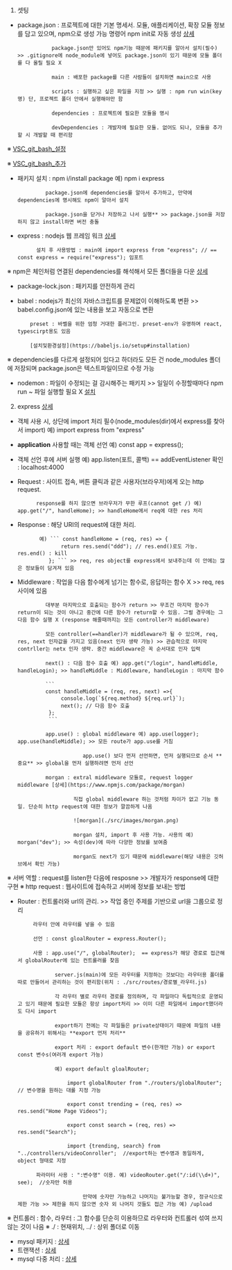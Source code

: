 1. 셋팅 
- package.json : 프로젝트에 대한 기본 명세서. 모듈, 애플리케이션, 확장 모듈 정보를 담고 있으며, npm으로 생성 가능
                 명령어 npm init로 자동 생성 [상세](https://edu.goorm.io/learn/lecture/557/%ED%95%9C-%EB%88%88%EC%97%90-%EB%81%9D%EB%82%B4%EB%8A%94-node-js/lesson/174371/package-json)

                 package.json만 있어도 npm기능 때문에 패키지를 알아서 설치(필수) >> .gitignore에 node_module에 넣어도 package.json이 있기 때문에 모듈 폴더를 다 올릴 필요 X

                 main : 배포한 package를 다른 사람들이 설치하면 main으로 사용 

                 scripts : 실행하고 싶은 파일을 지정 >> 실행 : npm run win(key명) 단, 프로젝트 폴더 안에서 실행해야만 함

                 dependencies : 프로젝트에 필요한 모듈을 명시

                 devDependencies : 개발자에 필요한 모듈. 없어도 되나, 모듈을 추가할 시 개발할 때 편리함 

※ [VSC_git_bash_설정](https://velog.io/@westkite/vscode-%ED%84%B0%EB%AF%B8%EB%84%90-Git-bash-%EC%84%A4%EC%A0%95)

※ [VSC_git_bash_추가](https://notstop.co.kr/401/)
- 패키지 설치 : npm i/install package 예) npm i express 

               package.json에 dependencies를 알아서 추가하고, 만약에 dependencies에 명시해도 npm이 알아서 설치 

               package.json을 닫거나 저장하고 나서 실행** >> package.json을 저장하지 않고 install하면 버전 충돌 
- express : nodejs 웹 프레임 워크 [상세](https://developer.mozilla.org/ko/docs/Learn/Server-side/Express_Nodejs/Introduction)

            설치 후 사용방법 : main에 import express from "express"; // == const express = require("express"); 임포트 
※ npm은 체인처럼 연결된 dependencies를 해석해서 모든 폴더들을 다운 [상세](https://web-front-end.tistory.com/3)
- package-lock.json : 패키지를 안전하게 관리 
- babel : nodejs가 최신의 자바스크립트를 문제없이 이해하도록 변환 >> babel.config.json에 있는 내용을 보고 자동으로 변환 

          preset : 바벨을 위한 엄청 거대한 플러그인. preset-env가 유명하며 react, typescirpt용도 있음 

          [설치및환경설정](https://babeljs.io/setup#installation)
※ dependencies를 다르게 설정되어 있다고 하더라도 모든 건 node_modules 폴더에 저장되며 package.json은 텍스트파일이므로 수정 가능  
- nodemon : 파일이 수정되는 걸 감시해주는 패키지 >> 일일이 수정할때마다 npm run ~ 파일 실행할 필요 X 
            [설치](https://babeljs.io/setup#installation)
2. express [상세](https://expressjs.com/ko/4x/api.html#app)
- 객체 사용 시, 상단에 import 처리 필수(node_modules(dir)에서 express를 찾아서 import) 예) import express from "express" 
- **application** 사용할 때는 객체 선언 예) const app = express(); 
- 객체 선언 후에 서버 실행 예) app.listen(포트, 콜백) == addEventListener 확인 : localhost:4000 
- Request : 사이트 접속, 버튼 클릭과 같은 사용자(브라우저)에게 오는 http request.

            response를 하지 않으면 브라우저가 무한 루프(cannot get /) 예) app.get("/", handleHome); >> handleHome에서 req에 대한 res 처리 
- Response : 해당 URI의 request에 대한 처리. 
            
             예) ``` const handleHome = (req, res) => {
                    return res.send("ddd"); // res.end()로도 가능. res.end() : kill 
                }; ``` >> req, res object를 express에서 보내주는데 이 안에는 많은 정보들이 담겨져 있음 
- Middleware : 작업을 다음 함수에게 넘기는 함수로, 응답하는 함수 X >> req, res 사이에 있음

               대부분 마지막으로 호출되는 함수가 return >> 무조건 마지막 함수가 return이 되는 것이 아니고 중간에 다른 함수가 return할 수 있음. 그럴 경우에는 그 다음 함수 실행 X (response 해줄때까지는 모든 controller가 middleware) 

               모든 controller(==handler)가 middleware가 될 수 있으며, req, res, next 인자값을 가지고 있음(next 인자 생략 가능) >> 관습적으로 마지막 contrller는 netx 인자 생략. 중간 middleware은 꼭 순서대로 인자 입력

               next() : 다음 함수 호출 예) app.get("/login", handleMiddle, handleLogin); >> handleMiddle : Middleware, handleLogin : 마지막 함수
               
               ```  
               const handleMiddle = (req, res, next) =>{
                    console.log(`${req.method} ${req.url}`);
                    next(); // 다음 함수 호출 
                };
                ```

               app.use() : global middleware 예) app.use(logger); app.use(handleMiddle); >> 모든 route가 app.use를 거침 

                           app.use() 보다 먼저 선언하면, 먼저 실행되므로 순서 **중요** >> global을 먼저 실행하려면 먼저 선언 

               morgan : extral middleware 모듈로, request logger middleware [상세](https://www.npmjs.com/package/morgan)

                        직접 global middleware 하는 것처럼 차이가 없고 기능 동일. 단순히 http request에 대한 정보가 깔끔하게 나옴 
                        
                        ![morgan](./src/images/morgan.png)

                        morgan 설치, import 후 사용 가능. 사용의 예) morgan("dev"); >> 속성(dev)에 따라 다양한 정보를 보여줌 

                        morgan도 next가 있기 때문에 middleware(해당 내용은 깃허브에서 확인 가능)    
※ 서버 역할 : request를 listen한 다음에 resposne >> 개발자가 response에 대한 구현
※ http request : 웹사이트에 접속하고 서버에 정보를 보내는 방법  
- Router : 컨트롤러와 url의 관리. >> 작업 중인 주제를 기반으로 url을 그룹으로 정리

           라우터 안에 라우터를 넣을 수 있음

           선언 : const gloalRouter = express.Router(); 

           사용 : app.use("/", globalRouter);  == express가 해당 경로로 접근해서 globalRouter에 있는 컨트롤러를 찾음 

                  server.js(main)에 모든 라우터를 지정하는 것보다는 라우터용 폴더를 따로 만들어서 관리하는 것이 편리함(위치 : ./src/routes/경로별_라우터.js)
                  
                  각 라우터 별로 라우터 경로를 정의하며, 각 파일마다 독립적으로 운영되고 있기 때문에 필요한 모듈은 항상 import처리 >> 이미 다른 파일에서 import했더라도 다시 import

                  export하기 전에는 각 파일들은 private상태이기 때문에 파일의 내용을 공유하기 위해서는 **export 먼저 처리** 

                  export 처리 : export default 변수(한개만 가능) or export const 변수s(여러개 export 가능)

                  예) export default gloalRouter;

                      import globalRouter from "./routers/globalRouter";  // 변수명을 원하는 대롤 지정 가능

                      export const trending = (req, res) => res.send("Home Page Videos"); 

                      export const search = (req, res) => res.send("Search"); 

                      import {trending, search} from "../controllers/videoConroller";  //export하는 변수명과 동일하게, object 형태로 지정

            파라미터 사용 : ":변수명" 이용. 예) videoRouter.get("/:id(\\d+)", see);  //숫자만 허용

                           만약에 숫자만 가능하고 나머지는 불가능할 경우, 정규식으로 제한 가능 >> 제한을 하지 않으면 숫자 외 나머지 것들도 접근 가능 예) /upload 
※ 컨트롤러 : 함수, 라우터 : 그 함수를 단순히 이용하므로 라우터와 컨트롤러 섞여 쓰지 않는 것이 나음 
※ ./ : 현재위치, ../ : 상위 폴더로 이동

- mysql 패키지 : [상세](https://darrengwon.tistory.com/688)
- 트랜잭션 : [상세](https://www.npmjs.com/package/mysql#transactions)
- mysql 다중 처리 : [상세](https://junspapa-itdev.tistory.com/10) 
